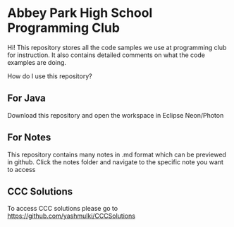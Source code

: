 # Abbey Park High School Programming Club

Hi! This repository stores all the code samples we use at programming club for instruction. It also contains detailed comments on what the code examples are doing.

How do I use this repository?

## For Java 
Download this repository and open the workspace in Eclipse Neon/Photon

## For Notes
This repository contains many notes in .md format which can be previewed in github. Click the notes folder and navigate to the specific note you want to access

## CCC Solutions
To access CCC solutions please go to https://github.com/yashmulki/CCCSolutions
